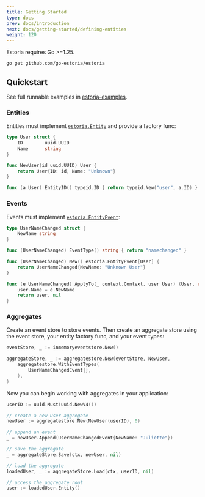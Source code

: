 ```yaml
---
title: Getting Started
type: docs
prev: docs/introduction
next: docs/getting-started/defining-entities
weight: 120
---
```


Estoria requires Go >=1.25.

```shell
go get github.com/go-estoria/estoria
```

## Quickstart

See full runnable examples in [estoria-examples](https://github.com/go-estoria/estoria-examples).

### Entities

Entities must implement [`estoria.Entity`](https://pkg.go.dev/github.com/go-estoria/estoria#Entity) and provide a factory func:

```go
type User struct {
	ID        uuid.UUID
	Name      string
}

func NewUser(id uuid.UUID) User {
    return User{ID: id, Name: "Unknown"}
}

func (a User) EntityID() typeid.ID { return typeid.New("user", a.ID) }
```

### Events

Events must implement [`estoria.EntityEvent`](https://pkg.go.dev/github.com/go-estoria/estoria#EntityEvent):

```go
type UserNameChanged struct {
	NewName string
}

func (UserNameChanged) EventType() string { return "namechanged" }

func (UserNameChanged) New() estoria.EntityEvent[User] {
	return UserNameChanged{NewName: "Unknown User"}
}

func (e UserNameChanged) ApplyTo(_ context.Context, user User) (User, error) {
	user.Name = e.NewName
	return user, nil
}
```

### Aggregates

Create an event store to store events. Then create an aggregate store using the event store, your entity factory func, and your event types:

```go
eventStore, _ := inmemoryeventstore.New()

aggregateStore, _ := aggregatestore.New(eventStore, NewUser,
    aggregatestore.WithEventTypes(
        UserNameChangedEvent{},
    ),
)
```

Now you can begin working with aggregates in your application:

```go
userID := uuid.Must(uuid.NewV4())

// create a new User aggregate
newUser := aggregatestore.New(NewUser(userID), 0)

// append an event
_ = newUser.Append(UserNameChangedEvent{NewName: "Juliette"})

// save the aggregate
_ = aggregateStore.Save(ctx, newUser, nil)

// load the aggregate
loadedUser, _ := aggregateStore.Load(ctx, userID, nil)

// access the aggregate root
user := loadedUser.Entity()
```
